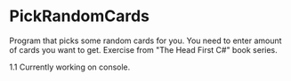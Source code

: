 # PickRandomCards
 Program that picks some random cards for you. You need to enter amount of cards you want to get.
 Exercise from "The Head First C#" book series.
 
 1.1 Currently working on console.
